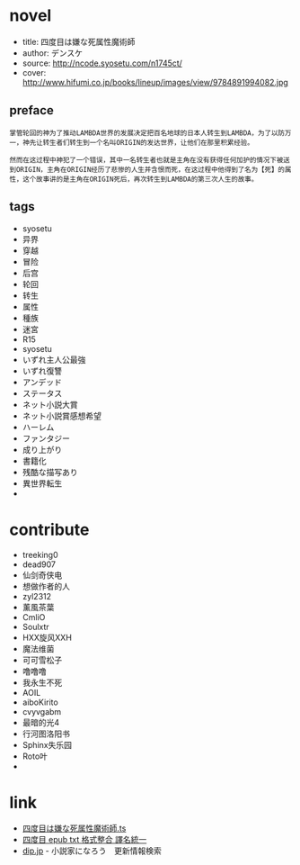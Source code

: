 # novel

- title: 四度目は嫌な死属性魔術師
- author: デンスケ
- source: http://ncode.syosetu.com/n1745ct/
- cover: http://www.hifumi.co.jp/books/lineup/images/view/9784891994082.jpg

## preface

```
掌管轮回的神为了推动LAMBDA世界的发展决定把百名地球的日本人转生到LAMBDA，为了以防万一，神先让转生者们转生到一个名叫ORIGIN的发达世界，让他们在那里积累经验。

然而在这过程中神犯了一个错误，其中一名转生者也就是主角在没有获得任何加护的情况下被送到ORIGIN，主角在ORIGIN经历了悲惨的人生并含恨而死，在这过程中他得到了名为【死】的属性，这个故事讲的是主角在ORIGIN死后，再次转生到LAMBDA的第三次人生的故事。
```

## tags

- syosetu
- 异界
- 穿越
- 冒险
- 后宫
- 轮回
- 转生
- 属性
- 種族
- 迷宮
- R15
- syosetu
- いずれ主人公最強
- いずれ復讐
- アンデッド
- ステータス
- ネット小説大賞
- ネット小説賞感想希望
- ハーレム
- ファンタジー
- 成り上がり
- 書籍化
- 残酷な描写あり
- 異世界転生
- 

# contribute

- treeking0
- dead907
- 仙剑奇侠电
- 想做作者的人
- zyl2312
- 薰風茶葉
- CmliO
- Soulxtr
- HXX旋风XXH
- 魔法维菌
- 可可雪松子
- 噜噜噜
- 我永生不死
- AOIL
- aiboKirito
- cvyvgabm
- 最暗的光4
- 行河图洛阳书
- Sphinx失乐园
- Roto叶
- 

# link

- [四度目は嫌な死属性魔術師.ts](https://github.com/bluelovers/node-novel/blob/master/lib/locales/%E5%9B%9B%E5%BA%A6%E7%9B%AE%E3%81%AF%E5%AB%8C%E3%81%AA%E6%AD%BB%E5%B1%9E%E6%80%A7%E9%AD%94%E8%A1%93%E5%B8%AB.ts)
- [四度目 epub txt 格式整合 譯名統一](http://tieba.baidu.com/p/5531952815?pid=117529194602)
- [dip.jp](https://narou.dip.jp/search.php?text=n1745ct&novel=all&genre=all&new_genre=all&length=0&down=0&up=100) - 小説家になろう　更新情報検索
